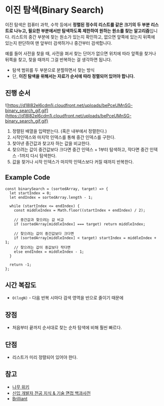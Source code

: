 # 이진 탐색(Binary Search)

이진 탐색은 컴퓨터 과학, 수학 등에서 **정렬된 정수의 리스트를 같은 크기의 두 부분 리스트로 나누고, 필요한 부분에서만 탐색하도록 제한하여 원하는 원소를 찾는 알고리즘**입니다. 리스트의 중간 부분에 찾는 원소가 있는지 확인하고, 없으면 앞쪽에 있는지 뒤쪽에 있는지 판단하여 맨 앞부터 검색하거나 중간부터 검색합니다.

예를 들어 사전을 찾을 때, 사전을 펴서 찾는 단어가 없으면 위치에 따라 앞쪽을 찾거나 뒤쪽을 찾고, 찾을 때까지 그걸 반복하는 걸 생각하면 됩니다.

- 탐색 범위를 두 부분으로 분할하면서 찾는 방식
- 단, **이진 탐색을 위해서는 자료가 순서에 따라 정렬되어 있어야 합니다.**

## 진행 순서

![https://d18l82el6cdm1i.cloudfront.net/uploads/bePceUMnSG-binary_search_gif.gif](https://d18l82el6cdm1i.cloudfront.net/uploads/bePceUMnSG-binary_search_gif.gif)

1. 정렬된 배열을 입력받는다. (혹은 내부에서 정렬한다.)
2. 시작인덱스와 마지막 인덱스를 통해 중간 인덱스를 구한다.
3. 찾아낸 중간값과 찾고자 하는 값을 비교한다.
4. 찾으려는 값이 중간값보다 크다면 중간 인덱스 + 1부터 탐색하고, 작다면 중간 인덱스 -1까지 다시 탐색한다.
5. 값을 찾거나 시작 인덱스가 마지막 인덱스보다 커질 때까지 반복한다.

## Example Code

```tsx
const binarySearch = (sortedArray, target) => {
  let startIndex = 0;
  let endIndex = sortedArray.length - 1;

  while (startIndex <= endIndex) {
    const middleIndex = Math.floor((startIndex + endIndex) / 2);

    // 중간값과 찾으려는 값 비교
    if (sortedArray[middleIndex] === target) return middleIndex;

    // 찾으려는 값이 중간값보다 크다면
    if (sortedArray[middleIndex] < target) startIndex = middleIndex + 1;
    // 찾으려는 값이 중값보다 작다면
    else endIndex = middleIndex - 1;
  }

  return -1;
};
```

## 시간 복잡도

- `O(logN)` - 다음 반복 시마다 검색 영역을 반으로 줄이기 때문에

## 장점

- 처음부터 끝까지 순서대로 찾는 순차 탐색에 비해 훨씬 빠르다.

## 단점

- 리스트가 미리 정렬되어 있어야 한다.

## 참고

- [나무 위키](https://namu.wiki/w/%EC%9D%B4%EC%A7%84%20%ED%83%90%EC%83%89)
- [신입 개발자 전공 지식 & 기술 면접 백과사전](https://gyoogle.dev/blog/algorithm/Binary%20Search.html)
- [Brilliant](https://brilliant.org/wiki/binary-search/)
